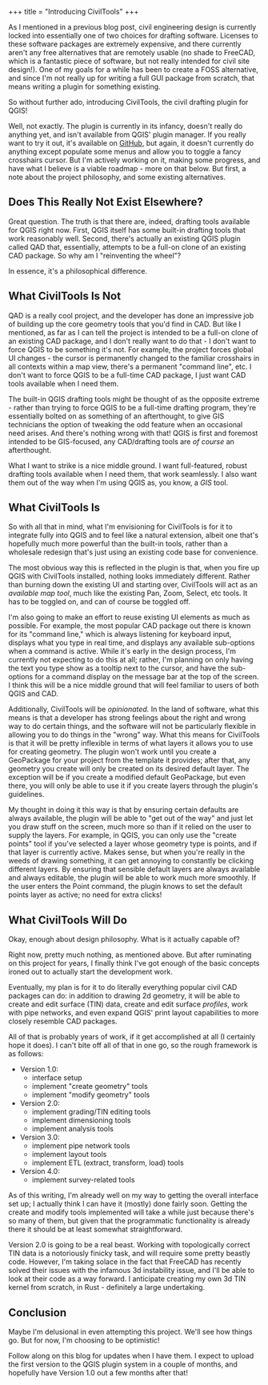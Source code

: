 +++
title = "Introducing CivilTools"
+++

As I mentioned in a previous blog post, civil engineering design is currently locked into essentially one of two choices for drafting software. Licenses to these software packages are extremely expensive, and there currently aren't any free alternatives that are remotely usable (no shade to FreeCAD, which is a fantastic piece of software, but not really intended for civil site design!). One of my goals for a while has been to create a FOSS alternative, and since I'm not really up for writing a full GUI package from scratch, that means writing a plugin for something existing.

So without further ado, introducing CivilTools, the civil drafting plugin for QGIS!

Well, not exactly. The plugin is currently in its infancy, doesn't really do anything yet, and isn't available from QGIS' plugin manager. If you really want to try it out, it's available on [GitHub](https://github.com/millsapjohn/qgis_civiltools), but again, it doesn't currently do anything except populate some menus and allow you to toggle a fancy crosshairs cursor. But I'm actively working on it, making some progress, and have what I believe is a viable roadmap - more on that below. But first, a note about the project philosophy, and some existing alternatives.

## Does This Really Not Exist Elsewhere?
Great question. The truth is that there are, indeed, drafting tools available for QGIS right now. First, QGIS itself has some built-in drafting tools that work reasonably well. Second, there's actually an existing QGIS plugin called QAD that, essentially, attempts to be a full-on clone of an existing CAD package. So why am I "reinventing the wheel"?

In essence, it's a philosophical difference.

## What CivilTools Is Not

QAD is a really cool project, and the developer has done an impressive job of building up the core geometry tools that you'd find in CAD. But like I mentioned, as far as I can tell the project is intended to be a full-on clone of an existing CAD package, and I don't really want to do that - I don't want to force QGIS to be something it's not. For example, the project forces global UI changes - the cursor is permanently changed to the familiar crosshairs in all contexts within a map view, there's a permanent "command line", etc. I don't want to force QGIS to be a full-time CAD package, I just want CAD tools available when I need them.

The built-in QGIS drafting tools might be thought of as the opposite extreme - rather than trying to force QGIS to be a full-time drafting program, they're essentially bolted on as something of an afterthought, to give GIS technicians the option of tweaking the odd feature when an occasional need arises. And there's nothing wrong with that! QGIS is first and foremost intended to be GIS-focused, any CAD/drafting tools are *of course* an afterthought. 

What I want to strike is a nice middle ground. I want full-featured, robust drafting tools available when I need them, that work seamlessly. I also want them out of the way when I'm using QGIS as, you know, a *GIS* tool.

## What CivilTools Is
So with all that in mind, what I'm envisioning for CivilTools is for it to integrate fully into QGIS and to feel like a natural extension, albeit one that's hopefully much more powerful than the built-in tools, rather than a wholesale redesign that's just using an existing code base for convenience.

The most obvious way this is reflected in the plugin is that, when you fire up QGIS with CivilTools installed, nothing looks immediately different. Rather than burning down the existing UI and starting over, CivilTools will act as an *available map tool*, much like the existing Pan, Zoom, Select, etc tools. It has to be toggled on, and can of course be toggled off.

I'm also going to make an effort to reuse existing UI elements as much as possible. For example, the most popular CAD package out there is known for its "command line," which is always listening for keyboard input, displays what you type in real time, and displays any available sub-options when a command is active. While it's early in the design process, I'm currently not expecting to do this at all; rather, I'm planning on only having the text you type show as a tooltip next to the cursor, and have the sub-options for a command display on the message bar at the top of the screen. I think this will be a nice middle ground that will feel familiar to users of both QGIS and CAD.

Additionally, CivilTools will be *opinionated.* In the land of software, what this means is that a developer has strong feelings about the right and wrong way to do certain things, and the software will not be particularly flexible in allowing you to do things in the "wrong" way. What this means for CivilTools is that it will be pretty inflexible in terms of what layers it allows you to use for creating geometry. The plugin won't work until you create a GeoPackage for your project from the template it provides; after that, any geometry you create will only be created on its desired default layer. The exception will be if you create a modified default GeoPackage, but even there, you will only be able to use it if you create layers through the plugin's guidelines.

My thought in doing it this way is that by ensuring certain defaults are always available, the plugin will be able to "get out of the way" and just let you draw stuff on the screen, much more so than if it relied on the user to supply the layers. For example, in QGIS, you can only use the "create points" tool if you've selected a layer whose geometry type is points, and if that layer is currently active. Makes sense, but when you're really in the weeds of drawing something, it can get annoying to constantly be clicking different layers. By ensuring that sensible default layers are always available and always editable, the plugin will be able to work much more smoothly. If the user enters the Point command, the plugin knows to set the default points layer as active; no need for extra clicks!

## What CivilTools Will Do
Okay, enough about design philosophy. What is it actually capable of?

Right now, pretty much nothing, as mentioned above. But after ruminating on this project for years, I finally think I've got enough of the basic concepts ironed out to actually start the development work.

Eventually, my plan is for it to do literally everything popular civil CAD packages can do: in addition to drawing 2d geometry, it will be able to create and edit surface (TIN) data, create and edit surface *profiles*, work with pipe networks, and even expand QGIS' print layout capabilities to more closely resemble CAD packages.

All of that is probably years of work, if it get accomplished at all (I certainly hope it does). I can't bite off all of that in one go, so the rough framework is as follows:

- Version 1.0: 
  - interface setup
  - implement "create geometry" tools
  - implement "modify geometry" tools
- Version 2.0:
  - implement grading/TIN editing tools
  - implement dimensioning tools
  - implement analysis tools
- Version 3.0:
  - implement pipe network tools
  - implement layout tools
  - implement ETL (extract, transform, load) tools
- Version 4.0:
  - implement survey-related tools

As of this writing, I'm already well on my way to getting the overall interface set up; I actually think I can have it (mostly) done fairly soon. Getting the create and modify tools implemented will take a while just because there's so many of them, but given that the programmatic functionality is already there it should be at least somewhat straightforward.

Version 2.0 is going to be a real beast. Working with topologically correct TIN data is a notoriously finicky task, and will require some pretty beastly code. However, I'm taking solace in the fact that FreeCAD has recently solved their issues with the infamous 3d instability issue, and I'll be able to look at their code as a way forward. I anticipate creating my own 3d TIN kernel from scratch, in Rust - definitely a large undertaking.

## Conclusion
Maybe I'm delusional in even attempting this project. We'll see how things go. But for now, I'm choosing to be optimistic!

Follow along on this blog for updates when I have them. I expect to upload the first version to the QGIS plugin system in a couple of months, and hopefully have Version 1.0 out a few months after that!
